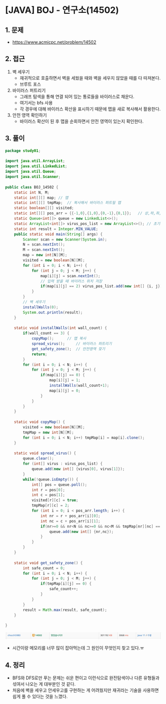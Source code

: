 # [JAVA] BOJ - 연구소(14502)



## 1. 문제

- https://www.acmicpc.net/problem/14502



## 2. 접근

1. 벽 세우기
   - 재귀적으로 호출하면서 벽을 세웠을 때와 벽을 세우지 않았을 때를 다 따져본다.
   - 브루트 포스
2. 바이러스 퍼트리기
   - 그래프 탐색을 통해 연결 되어 있는 통로들을 바이러스로 채운다.
   - 여기서는 bfs 사용
   - 각 경우에 대해 바이러스 확산을 표시하기 때문에 맵을 새로 복사해서 활용한다.
3. 안전 영역 확인하기
   - 바이러스 확산이 된 후 맵을 순회하면서 안전 영역이 있는지 확인한다.



## 3. 풀이

```java
package study01;

import java.util.ArrayList;
import java.util.LinkedList;
import java.util.Queue;
import java.util.Scanner;

public class BOJ_14502 {
	static int N, M;
	static int[][] map;	// 맵
	static int[][] tmpMap;	// 복사해서 바이러스 퍼트릴 맵
	static boolean[][] visited;
	static int[][] pos_arr = {{-1,0},{1,0},{0,-1},{0,1}};	// 상,하,좌,우
	static Queue<int[]> queue = new LinkedList<>();
	static ArrayList<int[]> virus_pos_list = new ArrayList<>();	// 초기 바이러스 위치
	static int result = Integer.MIN_VALUE;
	public static void main(String[] args) {
		Scanner scan = new Scanner(System.in);
		N = scan.nextInt();
		M = scan.nextInt();
		map = new int[N][M];
		visited = new boolean[N][M];
		for (int i = 0; i < N; i++) {
			for (int j = 0; j < M; j++) {
				map[i][j] = scan.nextInt();
				// 입력 받을 때 바이러스 위치 저장
				if(map[i][j] == 2) virus_pos_list.add(new int[] {i, j});
			}
		}
		// 벽 세우기
		installWalls(0);
		System.out.println(result);
	}
	
	static void installWalls(int wall_count) {
		if(wall_count == 3) {
			copyMap();		// 맵 복사
			spread_virus();		// 바이러스 퍼트리기
			get_safety_zone();	// 안전영역 찾기
			return;
		}
		for (int i = 0; i < N; i++) {
			for (int j = 0; j < M; j++) {
				if(map[i][j] == 0) {
					map[i][j] = 1;
					installWalls(wall_count+1);
					map[i][j] = 0;
				}
			}
		}
	}
	
	static void copyMap() {
		visited = new boolean[N][M];
		tmpMap = new int[N][M];
		for (int i = 0; i < N; i++) tmpMap[i] = map[i].clone();
	}
	
	static void spread_virus() {
		queue.clear();
		for (int[] virus : virus_pos_list) {
			queue.add(new int[] {virus[0], virus[1]});
		}
		while(!queue.isEmpty()) {
			int[] pos = queue.poll();
			int r = pos[0];
			int c = pos[1];
			visited[r][c] = true;
			tmpMap[r][c] = 2;
			for (int i = 0; i < pos_arr.length; i++) {
				int nr = r + pos_arr[i][0];
				int nc = c + pos_arr[i][1];
				if(nr>=0 && nr<N && nc>=0 && nc<M && tmpMap[nr][nc] == 0 && !visited[nr][nc]) {
					queue.add(new int[] {nr,nc});
				}
			}
		}
	}
	
	static void get_safety_zone() {
		int safe_count = 0;
		for (int i = 0; i < N; i++) {
			for (int j = 0; j < M; j++) {
				if(tmpMap[i][j] == 0) {
					safe_count++;
				}
			}
		}
		result = Math.max(result, safe_count);
	}
	
}
```

![algo-boj_14502](md-images/algo-boj_14502.png)

- 시간이랑 메모리를 너무 많이 잡아먹는데 그 원인이 무엇인지 찾고 있다.ㅠ



## 4. 정리

- BFS와 DFS로만 푸는 문제는 쉬운 편이고 이런식으로 완전탐색이나 다른 유형들과 섞여서 나오는 게 대부분인 것 같다.
- 처음에 벽을 세우고 안세우고를 구현하는 게 어려웠지만 재귀라는 기술을 사용하면 쉽게 풀 수 있다는 것을 느꼈다.